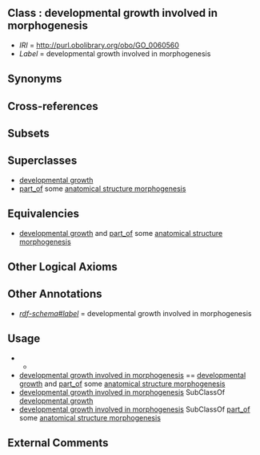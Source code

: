 
## Class : developmental growth involved in morphogenesis

 * *IRI* = http://purl.obolibrary.org/obo/GO_0060560
 * *Label* = developmental growth involved in morphogenesis

## Synonyms


## Cross-references


## Subsets


## Superclasses

 * [developmental growth](../../GO/89/GO_0048589.md)
 * [part_of](../../BFO/50/BFO_0000050.md) some [anatomical structure morphogenesis](../../GO/53/GO_0009653.md)

## Equivalencies

 * [developmental growth](../../GO/89/GO_0048589.md) and [part_of](../../BFO/50/BFO_0000050.md) some [anatomical structure morphogenesis](../../GO/53/GO_0009653.md)

## Other Logical Axioms


## Other Annotations

 * *[rdf-schema#label](../../el/rdf-schema#label.md)* = developmental growth involved in morphogenesis

## Usage

 * -
 * [developmental growth involved in morphogenesis](../../GO/60/GO_0060560.md) == [developmental growth](../../GO/89/GO_0048589.md) and [part_of](../../BFO/50/BFO_0000050.md) some [anatomical structure morphogenesis](../../GO/53/GO_0009653.md)
 * [developmental growth involved in morphogenesis](../../GO/60/GO_0060560.md) SubClassOf [developmental growth](../../GO/89/GO_0048589.md)
 * [developmental growth involved in morphogenesis](../../GO/60/GO_0060560.md) SubClassOf [part_of](../../BFO/50/BFO_0000050.md) some [anatomical structure morphogenesis](../../GO/53/GO_0009653.md)

## External Comments

